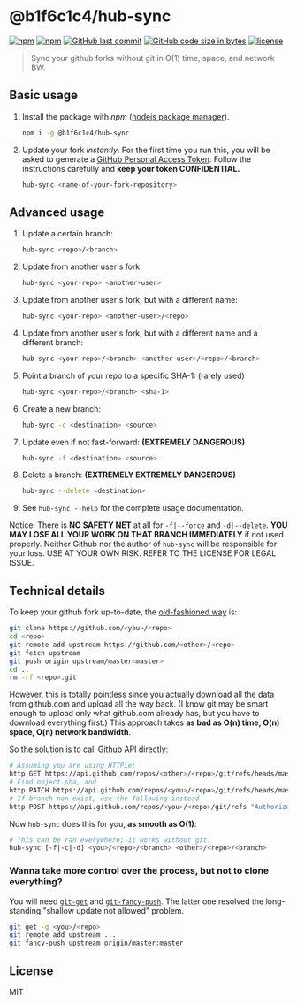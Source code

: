 # @b1f6c1c4/hub-sync

[![npm](https://img.shields.io/npm/v/@b1f6c1c4/hub-sync.svg?style=flat-square)](https://www.npmjs.com/package/@b1f6c1c4/hub-sync)
[![npm](https://img.shields.io/npm/dt/@b1f6c1c4/hub-sync.svg?style=flat-square)](https://www.npmjs.com/package/@b1f6c1c4/hub-sync)
[![GitHub last commit](https://img.shields.io/github/last-commit/b1f6c1c4/hub-sync.svg?style=flat-square)](https://github.com/b1f6c1c4/hub-sync)
[![GitHub code size in bytes](https://img.shields.io/github/languages/code-size/b1f6c1c4/hub-sync.svg?style=flat-square)](https://github.com/b1f6c1c4/hub-sync)
[![license](https://img.shields.io/github/license/b1f6c1c4/hub-sync.svg?style=flat-square)](https://github.com/b1f6c1c4/hub-sync/blob/master/LICENSE.md)

> Sync your github forks without git in O(1) time, space, and network BW.

## Basic usage

1. Install the package with *npm* ([nodejs package manager](https://nodejs.org/)).

    ```bash
    npm i -g @b1f6c1c4/hub-sync
    ```

1. Update your fork *instantly*.
For the first time you run this, you will be asked to generate a [GitHub Personal Access Token](https://github.com/settings/tokens).
Follow the instructions carefully and **keep your token CONFIDENTIAL.**

    ```bash
    hub-sync <name-of-your-fork-repository>
    ```

## Advanced usage

1. Update a certain branch:

    ```bash
    hub-sync <repo>/<branch>
    ```

1. Update from another user's fork:

    ```bash
    hub-sync <your-repo> <another-user>
    ```

1. Update from another user's fork, but with a different name:

    ```bash
    hub-sync <your-repo> <another-user>/<repo>
    ```

1. Update from another user's fork, but with a different name and a different branch:

    ```bash
    hub-sync <your-repo>/<branch> <another-user>/<repo>/<branch>
    ```

1. Point a branch of your repo to a specific SHA-1: (rarely used)

    ```bash
    hub-sync <your-repo>/<branch> <sha-1>
    ```

1. Create a new branch:

    ```bash
    hub-sync -c <destination> <source>
    ```

1. Update even if not fast-forward: **(EXTREMELY DANGEROUS)**

    ```bash
    hub-sync -f <destination> <source>
    ```

1. Delete a branch: **(EXTREMELY EXTREMELY DANGEROUS)**

    ```bash
    hub-sync --delete <destination>
    ```

1. See `hub-sync --help` for the complete usage documentation.

Notice: There is **NO SAFETY NET** at all for `-f|--force` and `-d|--delete`.
**YOU MAY LOSE ALL YOUR WORK ON THAT BRANCH IMMEDIATELY** if not used properly.
Neither Github nor the author of `hub-sync` will be responsible for your loss.
USE AT YOUR OWN RISK. REFER TO THE LICENSE FOR LEGAL ISSUE.

## Technical details

To keep your github fork up-to-date, the [old-fashioned way](https://help.github.com/articles/syncing-a-fork/) is:
```sh
git clone https://github.com/<you>/<repo>
cd <repo>
git remote add upstream https://github.com/<other>/<repo>
git fetch upstream
git push origin upstream/master<master>
cd ..
rm -rf <repo>.git
```
However, this is totally pointless since you actually download all the data from github.com and upload all the way back. (I know git may be smart enough to upload only what github.com already has, but you have to download everything first.)
This approach takes **as bad as O(n) time, O(n) space, O(n) network bandwidth**.

So the solution is to call Github API directly:
```sh
# Assuming you are using HTTPie:
http GET https://api.github.com/repos/<other>/<repo>/git/refs/heads/master
# Find object.sha, and
http PATCH https://api.github.com/repos/<you>/<repo>/git/refs/heads/master "Authorization<token> ..." sha=...
# If branch non-exist, use the following instead
http POST https://api.github.com/repos/<you>/<repo>/git/refs "Authorization<token> ..." sha=...
```

Now `hub-sync` does this for you, **as smooth as O(1)**:
```sh
# This can be ran everywhere; it works without git.
hub-sync [-f|-c|-d] <you>/<repo>/<branch> <other>/<repo>/<branch>
```

### Wanna take more control over the process, but not to clone everything?

You will need [`git-get`](https://github.com/b1f6c1c4/git-get) and [`git-fancy-push`](https://github.com/b1f6c1c4/git-fancy-push).
The latter one resolved the long-standing "shallow update not allowed" problem.
```bash
git get -g <you>/<repo>
git remote add upstream ...
git fancy-push upstream origin/master:master
```

## License

MIT
